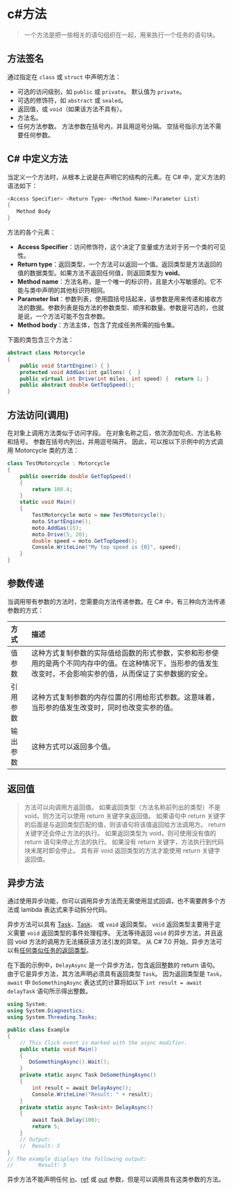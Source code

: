 # c#方法

> 一个方法是把一些相关的语句组织在一起，用来执行一个任务的语句块。
>



## 方法签名

通过指定在 `class` 或 `struct` 中声明方法：

- 可选的访问级别，如 `public` 或 `private`。 默认值为 `private`。
- 可选的修饰符，如 `abstract` 或 `sealed`。
- 返回值，或 `void`（如果该方法不具有）。
- 方法名。
- 任何方法参数。 方法参数在括号内，并且用逗号分隔。 空括号指示方法不需要任何参数。

## C# 中定义方法

当定义一个方法时，从根本上说是在声明它的结构的元素。在 C# 中，定义方法的语法如下：

```c#
<Access Specifier> <Return Type> <Method Name>(Parameter List)
{
   Method Body
}
```

方法的各个元素：

- **Access Specifier**：访问修饰符，这个决定了变量或方法对于另一个类的可见性。
- **Return type**：返回类型，一个方法可以返回一个值。返回类型是方法返回的值的数据类型。如果方法不返回任何值，则返回类型为 **void**。
- **Method name**：方法名称，是一个唯一的标识符，且是大小写敏感的。它不能与类中声明的其他标识符相同。
- **Parameter list**：参数列表，使用圆括号括起来，该参数是用来传递和接收方法的数据。参数列表是指方法的参数类型、顺序和数量。参数是可选的，也就是说，一个方法可能不包含参数。
- **Method body**：方法主体，包含了完成任务所需的指令集。

 下面的类包含三个方法：

```c#
abstract class Motorcycle
{
    public void StartEngine() { }
    protected void AddGas(int gallons) {  }
    public virtual int Drive(int miles, int speed) {  return 1; }
    public abstract double GetTopSpeed(); 
}
```

## 方法访问(调用)

在对象上调用方法类似于访问字段。 在对象名称之后，依次添加句点、方法名称和括号。 参数在括号内列出，并用逗号隔开。 因此，可以按以下示例中的方式调用 Motorcycle  类的方法：

```c#
class TestMotorcycle : Motorcycle
{
    public override double GetTopSpeed()
    {
        return 108.4;
    }
    static void Main()
    {
        TestMotorcycle moto = new TestMotorcycle();
        moto.StartEngine();
        moto.AddGas(15);
        moto.Drive(5, 20);
        double speed = moto.GetTopSpeed();
        Console.WriteLine("My top speed is {0}", speed);            
    }
}
```

## 参数传递

当调用带有参数的方法时，您需要向方法传递参数。在 C# 中，有三种向方法传递参数的方式：

| 方式     | 描述                                                         |
| :------- | :----------------------------------------------------------- |
| 值参数   | 这种方式复制参数的实际值给函数的形式参数，实参和形参使用的是两个不同内存中的值。在这种情况下，当形参的值发生改变时，不会影响实参的值，从而保证了实参数据的安全。 |
| 引用参数 | 这种方式复制参数的内存位置的引用给形式参数。这意味着，当形参的值发生改变时，同时也改变实参的值。 |
| 输出参数 | 这种方式可以返回多个值。                                     |

## 返回值

> 方法可以向调用方返回值。 如果返回类型（方法名称前列出的类型）不是 void，则方法可以使用 return 关键字来返回值。 如果语句中  return  关键字的后面是与返回类型匹配的值，则该语句将该值返回给方法调用方。 return 关键字还会停止方法的执行。 如果返回类型为 void，则可使用没有值的  return 语句来停止方法的执行。 如果没有 return  关键字，方法执行到代码块末尾时即会停止。 具有非 void 返回类型的方法才能使用  return 关键字返回值。 



## 异步方法

通过使用异步功能，你可以调用异步方法而无需使用显式回调，也不需要跨多个方法或 lambda 表达式来手动拆分代码。



异步方法可以具有 [Task](https://docs.microsoft.com/zh-cn/dotnet/api/system.threading.tasks.task-1)、[Task](https://docs.microsoft.com/zh-cn/dotnet/api/system.threading.tasks.task)、 或 `void` 返回类型。 `void` 返回类型主要用于定义需要 `void` 返回类型的事件处理程序。 无法等待返回 `void` 的异步方法，并且返回 void 方法的调用方无法捕获该方法引发的异常。 从 C# 7.0 开始，异步方法可以有[任何类似任务的返回类型](https://docs.microsoft.com/zh-cn/dotnet/csharp/whats-new/csharp-7#generalized-async-return-types)。

在下面的示例中，`DelayAsync` 是一个异步方法，包含返回整数的 return 语句。 由于它是异步方法，其方法声明必须具有返回类型 `Task`。 因为返回类型是 `Task`，`await` 中 `DoSomethingAsync` 表达式的计算将如以下 `int result = await delayTask` 语句所示得出整数。



```c#
using System;
using System.Diagnostics;
using System.Threading.Tasks;

public class Example
{
    // This Click event is marked with the async modifier.
    public static void Main()
    {
       DoSomethingAsync().Wait();
    }
    private static async Task DoSomethingAsync()
    {
        int result = await DelayAsync();
        Console.WriteLine("Result: " + result);
    }
    private static async Task<int> DelayAsync()
    {
        await Task.Delay(100);
        return 5;
    }
    // Output:
    //  Result: 5
}
// The example displays the following output:
//        Result: 5
```

异步方法不能声明任何 [in](https://docs.microsoft.com/zh-cn/dotnet/csharp/language-reference/keywords/in-parameter-modifier)、[ref](https://docs.microsoft.com/zh-cn/dotnet/csharp/language-reference/keywords/ref) 或 [out](https://docs.microsoft.com/zh-cn/dotnet/csharp/language-reference/keywords/out-parameter-modifier) 参数，但是可以调用具有这类参数的方法。
